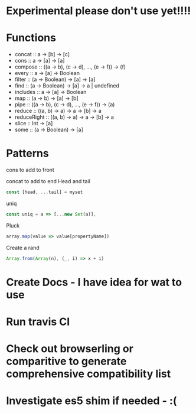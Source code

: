 # Experimental please don't use yet!!!!


# Functions
- concat :: a -> [b] -> [c]
- cons :: a -> [a] -> [a]
- compose :: ((a -> b), (c -> d), ..., (e -> f)) -> (f)
- every  :: a -> [a] -> Boolean
- filter :: (a -> Boolean) -> [a] -> [a]
- find :: (a -> Boolean) -> [a] -> a | undefined
- includes :: a -> [a] -> Boolean
- map :: (a -> b) -> [a] -> [b]
- pipe :: ((a -> b), (c -> d), ..., (e -> f)) -> (a)
- reduce :: ((a, b) -> a) -> a -> [b] -> a
- reduceRight :: ((a, b) -> a) -> a -> [b] -> a
- slice :: Int -> [a]
- some :: (a -> Boolean) -> [a]

# Patterns
cons to add to front

concat to add to end
Head and tail
```js
const [head, ...tail] = myset
```

uniq
```js
const uniq = a => [...new Set(a)],
```

Pluck
```js
array.map(value => value[propertyName])
```

Create a rand
```js
Array.from(Array(n), (_, i) => x + i)
```


# Create Docs - I have idea for wat to use




# Run travis CI

# Check out browserling or comparitive to generate comprehensive compatibility list

# Investigate es5 shim if needed - :(

